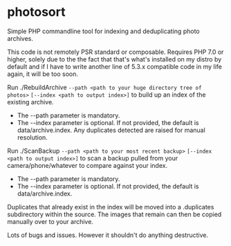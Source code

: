 # photosort
Simple PHP commandline tool for indexing and deduplicating photo archives.

This code is not remotely PSR standard or composable. Requires PHP 7.0 or higher, solely due to the the fact that that's what's installed on my distro by default and if I have to write another line of 5.3.x compatible code in my life again, it will be too soon.

Run ./RebuildArchive `--path <path to your huge directory tree of photos>` `[--index <path to output index>]` to build up an index of the existing archive.
- The --path parameter is mandatory.
- The --index parameter is optional. If not provided, the default is data/archive.index.
Any duplicates detected are raised for manual resolution.

Run ./ScanBackup `--path <path to your most recent backup>` `[--index <path to output index>]` to scan a backup pulled from your camera/phone/whatever to compare against your index.
- The --path parameter is mandatory.
- The --index parameter is optional. If not provided, the default is data/archive.index.

Duplicates that already exist in the index will be moved into a .duplicates subdirectory within the source. The images that remain can then be copied manually over to your archive.

Lots of bugs and issues. However it shouldn't do anything destructive.
